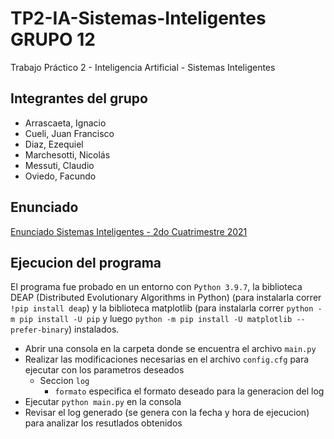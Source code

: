 # TP2-IA-Sistemas-Inteligentes GRUPO 12
Trabajo Práctico 2 - Inteligencia Artificial - Sistemas Inteligentes

## Integrantes del grupo
- Arrascaeta, Ignacio
- Cueli, Juan Francisco
- Diaz, Ezequiel
- Marchesotti, Nicolás
- Messuti, Claudio
- Oviedo, Facundo

## Enunciado
[Enunciado Sistemas Inteligentes - 2do Cuatrimestre 2021](https://drive.google.com/file/d/18Wz3wD0k8PnrjpACX-vVBbVzKHncLakK/view?usp=sharing)

## Ejecucion del programa
El programa fue probado en un entorno con `Python 3.9.7`, la biblioteca DEAP (Distributed Evolutionary Algorithms in Python) (para instalarla correr `!pip install deap`) y la biblioteca matplotlib (para instalarla correr `python -m pip install -U pip` y luego `python -m pip install -U matplotlib --prefer-binary`) instalados. 

- Abrir una consola en la carpeta donde se encuentra el archivo `main.py`
- Realizar las modificaciones necesarias en el archivo `config.cfg` para ejecutar con los parametros deseados
  - Seccion `log`
    - `formato` especifica el formato deseado para la generacion del log
- Ejecutar `python main.py` en la consola
- Revisar el log generado (se genera con la fecha y hora de ejecucion) para analizar los resutlados obtenidos
